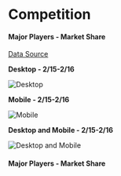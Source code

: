# Competition

#### Major Players - Market Share
[Data Source](http://gs.statcounter.com/)

**Desktop - 2/15-2/16**

![Desktop](./Desktop_2-15_2-16.png)

**Mobile - 2/15-2/16**

![Mobile](./Mobile_2-15_2-16.png)

**Desktop and Mobile - 2/15-2/16**

![Desktop and Mobile](./DesktopMobile_2-15_2-16.png)

#### Major Players - Market Share
